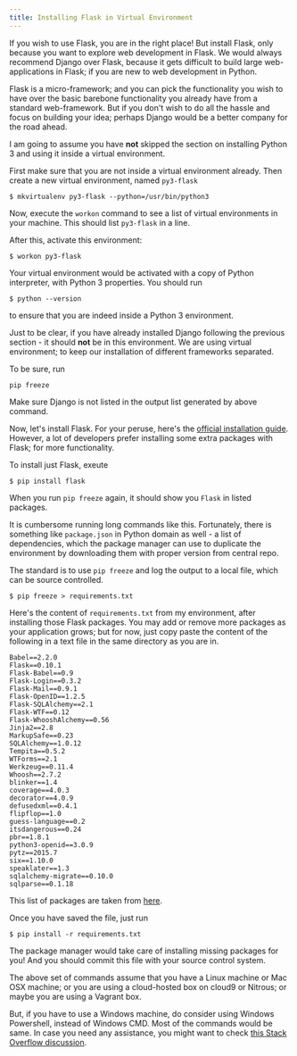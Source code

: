```yaml
---
title: Installing Flask in Virtual Environment
---
```

If you wish to use Flask, you are in the right place! But install Flask, only because you want to explore web development in Flask. We would always recommend Django over Flask, because it gets difficult to build large web-applications in Flask; if you are new to web development in Python.

Flask is a micro-framework; and you can pick the functionality you wish to have over the basic barebone functionality you already have from a standard web-framework. But if you don't wish to do all the hassle and focus on building your idea; perhaps <a>Django</a> would be a better company for the road ahead.

I am going to assume you have **not** skipped the section on installing Python 3 and using it inside a virtual environment.

First make sure that you are not inside a virtual environment already. Then create a new virtual environment, named `py3-flask`

```shell
$ mkvirtualenv py3-flask --python=/usr/bin/python3
```

Now, execute the `workon` command to see a list of virtual environments in your machine. This should list `py3-flask` in a line.

After this, activate this environment:

```shell
$ workon py3-flask
```

Your virtual environment would be activated with a copy of Python interpreter, with Python 3 properties. You should run

```shell
$ python --version
```

to ensure that you are indeed inside a Python 3 environment.

Just to be clear, if you have already installed Django following the previous section - it should **not** be in this environment. We are using virtual environment; to keep our installation of different frameworks separated.

To be sure, run

```shell
pip freeze
```

Make sure Django is not listed in the output list generated by above command.

Now, let's install Flask. For your peruse, here's the <a href='http://flask.pocoo.org/docs/0.10/installation/' target='_blank' rel='nofollow'>official installation guide</a>. However, a lot of developers prefer installing some extra packages with Flask; for more functionality.

To install just Flask, exeute

```shell
$ pip install flask
```

When you run `pip freeze` again, it should show you `Flask` in listed packages.

It is cumbersome running long commands like this. Fortunately, there is something like `package.json` in Python domain as well - a list of dependencies, which the package manager can use to duplicate the environment by downloading them with proper version from central repo.

The standard is to use `pip freeze` and log the output to a local file, which can be source controlled.

```shell
$ pip freeze > requirements.txt
```

Here's the content of `requirements.txt` from my environment, after installing those Flask packages. You may add or remove more packages as your application grows; but for now, just copy paste the content of the following in a text file in the same directory as you are in.

```text
Babel==2.2.0
Flask==0.10.1
Flask-Babel==0.9
Flask-Login==0.3.2
Flask-Mail==0.9.1
Flask-OpenID==1.2.5
Flask-SQLAlchemy==2.1
Flask-WTF==0.12
Flask-WhooshAlchemy==0.56
Jinja2==2.8
MarkupSafe==0.23
SQLAlchemy==1.0.12
Tempita==0.5.2
WTForms==2.1
Werkzeug==0.11.4
Whoosh==2.7.2
blinker==1.4
coverage==4.0.3
decorator==4.0.9
defusedxml==0.4.1
flipflop==1.0
guess-language==0.2
itsdangerous==0.24
pbr==1.8.1
python3-openid==3.0.9
pytz==2015.7
six==1.10.0
speaklater==1.3
sqlalchemy-migrate==0.10.0
sqlparse==0.1.18
```

This list of packages are taken from <a href='http://blog.miguelgrinberg.com/post/the-flask-mega-tutorial-part-i-hello-world' target='_blank' rel='nofollow'>here</a>.

Once you have saved the file, just run

```shell
$ pip install -r requirements.txt
```

The package manager would take care of installing missing packages for you! And you should commit this file with your source control system.

The above set of commands assume that you have a Linux machine or Mac OSX machine; or you are using a cloud-hosted box on cloud9 or Nitrous; or maybe you are using a Vagrant box.

But, if you have to use a Windows machine, do consider using Windows Powershell, instead of Windows CMD. Most of the commands would be same. In case you need any assistance, you might want to check <a href='http://stackoverflow.com/questions/17917254/how-to-install-flask-on-windows' target='_blank' rel='nofollow'>this Stack Overflow discussion</a>.
